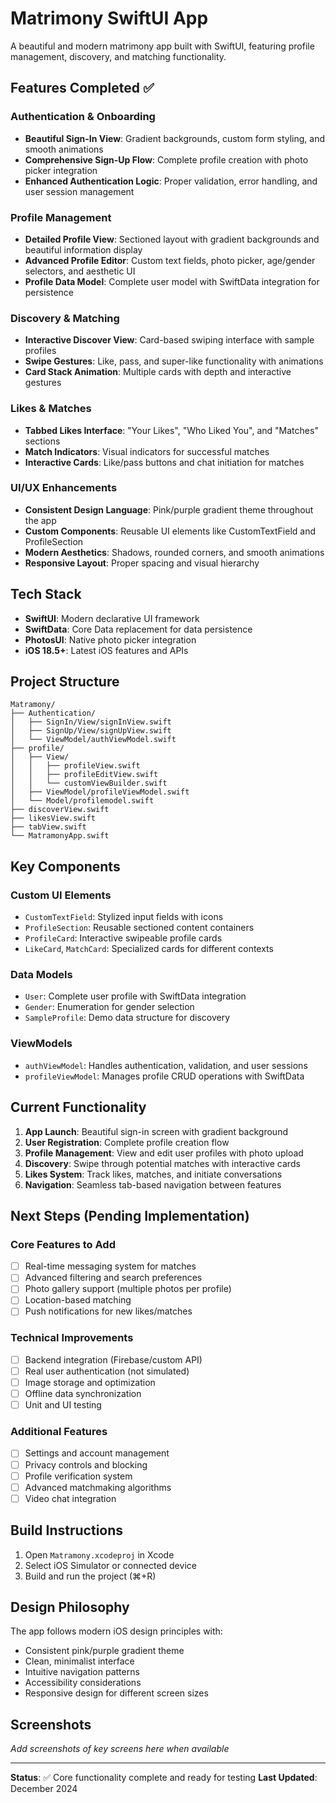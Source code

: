 # Matrimony SwiftUI App

A beautiful and modern matrimony app built with SwiftUI, featuring profile management, discovery, and matching functionality.

## Features Completed ✅

### Authentication & Onboarding
- **Beautiful Sign-In View**: Gradient backgrounds, custom form styling, and smooth animations
- **Comprehensive Sign-Up Flow**: Complete profile creation with photo picker integration
- **Enhanced Authentication Logic**: Proper validation, error handling, and user session management

### Profile Management
- **Detailed Profile View**: Sectioned layout with gradient backgrounds and beautiful information display
- **Advanced Profile Editor**: Custom text fields, photo picker, age/gender selectors, and aesthetic UI
- **Profile Data Model**: Complete user model with SwiftData integration for persistence

### Discovery & Matching
- **Interactive Discover View**: Card-based swiping interface with sample profiles
- **Swipe Gestures**: Like, pass, and super-like functionality with animations
- **Card Stack Animation**: Multiple cards with depth and interactive gestures

### Likes & Matches
- **Tabbed Likes Interface**: "Your Likes", "Who Liked You", and "Matches" sections
- **Match Indicators**: Visual indicators for successful matches
- **Interactive Cards**: Like/pass buttons and chat initiation for matches

### UI/UX Enhancements
- **Consistent Design Language**: Pink/purple gradient theme throughout the app
- **Custom Components**: Reusable UI elements like CustomTextField and ProfileSection
- **Modern Aesthetics**: Shadows, rounded corners, and smooth animations
- **Responsive Layout**: Proper spacing and visual hierarchy

## Tech Stack

- **SwiftUI**: Modern declarative UI framework
- **SwiftData**: Core Data replacement for data persistence
- **PhotosUI**: Native photo picker integration
- **iOS 18.5+**: Latest iOS features and APIs

## Project Structure

```
Matramony/
├── Authentication/
│   ├── SignIn/View/signInView.swift
│   ├── SignUp/View/signUpView.swift
│   └── ViewModel/authViewModel.swift
├── profile/
│   ├── View/
│   │   ├── profileView.swift
│   │   ├── profileEditView.swift
│   │   └── customViewBuilder.swift
│   ├── ViewModel/profileViewModel.swift
│   └── Model/profilemodel.swift
├── discoverView.swift
├── likesView.swift
├── tabView.swift
└── MatramonyApp.swift
```

## Key Components

### Custom UI Elements
- `CustomTextField`: Stylized input fields with icons
- `ProfileSection`: Reusable sectioned content containers
- `ProfileCard`: Interactive swipeable profile cards
- `LikeCard`, `MatchCard`: Specialized cards for different contexts

### Data Models
- `User`: Complete user profile with SwiftData integration
- `Gender`: Enumeration for gender selection
- `SampleProfile`: Demo data structure for discovery

### ViewModels
- `authViewModel`: Handles authentication, validation, and user sessions
- `profileViewModel`: Manages profile CRUD operations with SwiftData

## Current Functionality

1. **App Launch**: Beautiful sign-in screen with gradient background
2. **User Registration**: Complete profile creation flow
3. **Profile Management**: View and edit user profiles with photo upload
4. **Discovery**: Swipe through potential matches with interactive cards
5. **Likes System**: Track likes, matches, and initiate conversations
6. **Navigation**: Seamless tab-based navigation between features

## Next Steps (Pending Implementation)

### Core Features to Add
- [ ] Real-time messaging system for matches
- [ ] Advanced filtering and search preferences
- [ ] Photo gallery support (multiple photos per profile)
- [ ] Location-based matching
- [ ] Push notifications for new likes/matches

### Technical Improvements 
- [ ] Backend integration (Firebase/custom API)
- [ ] Real user authentication (not simulated)
- [ ] Image storage and optimization
- [ ] Offline data synchronization
- [ ] Unit and UI testing

### Additional Features 
- [ ] Settings and account management
- [ ] Privacy controls and blocking
- [ ] Profile verification system
- [ ] Advanced matchmaking algorithms
- [ ] Video chat integration

## Build Instructions

1. Open `Matramony.xcodeproj` in Xcode
2. Select iOS Simulator or connected device
3. Build and run the project (⌘+R)

## Design Philosophy

The app follows modern iOS design principles with:
- Consistent pink/purple gradient theme
- Clean, minimalist interface
- Intuitive navigation patterns
- Accessibility considerations
- Responsive design for different screen sizes

## Screenshots

*Add screenshots of key screens here when available*

---

**Status**: ✅ Core functionality complete and ready for testing
**Last Updated**: December 2024
